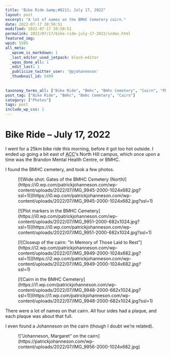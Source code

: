 ```yaml
---
title: "Bike Ride &amp;#8211; July 17, 2022"
layout: post
excerpt: "A lot of names on the BMHC Cemetery cairn."
date: 2022-07-17 20:50:51
modified: 2022-07-17 20:50:51
permalink: 2022/07/17/bike-ride-july-17-2022/index.html
featured_img: 
wpid: 5505
all_meta: 
  _wpcom_is_markdown: 1
  _last_editor_used_jetpack: block-editor
  _wpas_done_all: 1
  _edit_last: 1
  _publicize_twitter_user: '@pjohanneson'
  _thumbnail_id: 5499
  
  
taxonomy_terms_all: ["Bike Ride", "Bmhc", "Bmhc Cemetery", "Cairn", "Photos"]
post_tag: ["Bike Ride", "Bmhc", "Bmhc Cemetery", "Cairn"]
category: ["Photos"]
tags: post
include_wp_css: 1
---
```


# Bike Ride &#8211; July 17, 2022

I went for a 25km bike ride this morning, before it got too hot outside. I ended up going a bit east of <abbr title="Assiniboine Community College">ACC</abbr>‘s North Hill campus, which once upon a time was the Brandon Mental Health Centre, or BMHC.

I found the BMHC cemetery, and took a few photos.

<div class="wp-block-jetpack-tiled-gallery aligncenter is-style-rectangular"><div class="tiled-gallery__gallery"><div class="tiled-gallery__row"><div class="tiled-gallery__col" style="flex-basis:34.56986%"><figure class="tiled-gallery__item">[![Wide shot: Gates of the BMHC Cemetery (North)](https://i0.wp.com/patrickjohanneson.com/wp-content/uploads/2022/07/IMG_9945-2000-1024x682.jpg?ssl=1)](https://i0.wp.com/patrickjohanneson.com/wp-content/uploads/2022/07/IMG_9945-2000-1024x682.jpg?ssl=1)</figure></div><div class="tiled-gallery__col" style="flex-basis:15.43014%"><figure class="tiled-gallery__item">[![Plot markers in the BMHC Cemetery](https://i0.wp.com/patrickjohanneson.com/wp-content/uploads/2022/07/IMG_9951-2000-682x1024.jpg?ssl=1)](https://i0.wp.com/patrickjohanneson.com/wp-content/uploads/2022/07/IMG_9951-2000-682x1024.jpg?ssl=1)</figure></div><div class="tiled-gallery__col" style="flex-basis:34.56986%"><figure class="tiled-gallery__item">[![Closeup of the cairn: "In Memory of Those Laid to Rest"](https://i2.wp.com/patrickjohanneson.com/wp-content/uploads/2022/07/IMG_9949-2000-1024x682.jpg?ssl=1)](https://i2.wp.com/patrickjohanneson.com/wp-content/uploads/2022/07/IMG_9949-2000-1024x682.jpg?ssl=1)</figure></div><div class="tiled-gallery__col" style="flex-basis:15.43014%"><figure class="tiled-gallery__item">[![Cairn in the BMHC Cemetery](https://i1.wp.com/patrickjohanneson.com/wp-content/uploads/2022/07/IMG_9948-2000-682x1024.jpg?ssl=1)](https://i1.wp.com/patrickjohanneson.com/wp-content/uploads/2022/07/IMG_9948-2000-682x1024.jpg?ssl=1)</figure></div></div></div></div>There were a lot of names on that cairn. All four sides had a plaque, and each plaque was about that full.

I even found a Johanneson on the cairn (though I doubt we’re related).

<figure class="wp-block-image size-large">!["Johanneson, Margaret" on the cairn](https://patrickjohanneson.com/wp-content/uploads/2022/07/IMG_9956-2000-1024x682.jpg)</figure>